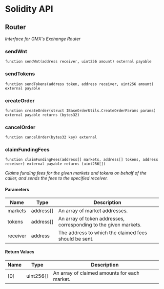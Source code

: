 # Solidity API

## Router

_Interface for GMX's Exchange Router_

### sendWnt

```solidity
function sendWnt(address receiver, uint256 amount) external payable
```

### sendTokens

```solidity
function sendTokens(address token, address receiver, uint256 amount) external payable
```

### createOrder

```solidity
function createOrder(struct IBaseOrderUtils.CreateOrderParams params) external payable returns (bytes32)
```

### cancelOrder

```solidity
function cancelOrder(bytes32 key) external
```

### claimFundingFees

```solidity
function claimFundingFees(address[] markets, address[] tokens, address receiver) external payable returns (uint256[])
```

_Claims funding fees for the given markets and tokens on behalf of the caller, and sends the
fees to the specified receiver._

#### Parameters

| Name | Type | Description |
| ---- | ---- | ----------- |
| markets | address[] | An array of market addresses. |
| tokens | address[] | An array of token addresses, corresponding to the given markets. |
| receiver | address | The address to which the claimed fees should be sent. |

#### Return Values

| Name | Type | Description |
| ---- | ---- | ----------- |
| [0] | uint256[] | An array of claimed amounts for each market. |

